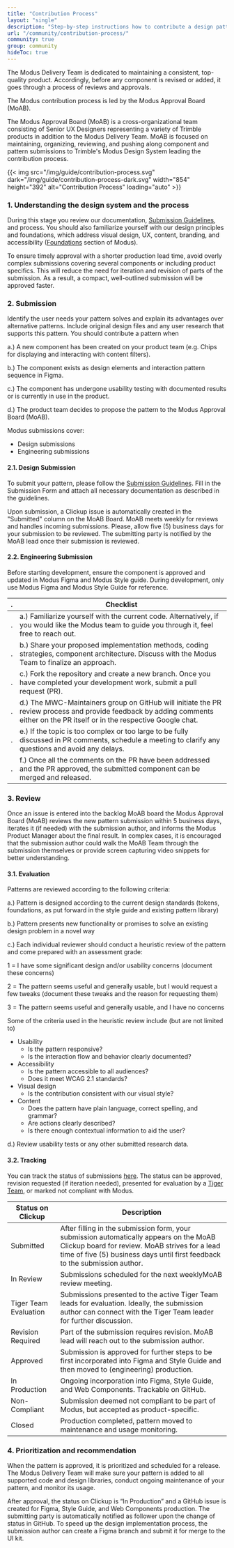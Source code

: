 ```yaml
---
title: "Contribution Process"
layout: "single"
description: "Step-by-step instructions how to contribute a design pattern to Modus."
url: "/community/contribution-process/"
community: true
group: community
hideToc: true
---
```


The Modus Delivery Team is dedicated to maintaining a consistent, top-quality product. Accordingly, before any component is revised or added, it goes through a process of reviews and approvals.

The Modus contribution process is led by the Modus Approval Board (MoAB).

The Modus Approval Board (MoAB) is a cross-organizational team consisting of Senior UX Designers representing a variety of Trimble products in addition to the Modus Delivery Team. MoAB is focused on maintaining, organizing, reviewing, and pushing along component and pattern submissions to Trimble's Modus Design System leading the contribution process.

{{< img src="/img/guide/contribution-process.svg" dark="/img/guide/contribution-process-dark.svg" width="854" height="392" alt="Contribution Process" loading="auto" >}}

### 1. Understanding the design system and the process

During this stage you review our documentation, [Submission Guidelines](/community/submission-guidelines/), and process. You should also familiarize yourself with our design principles and foundations, which address visual design, UX, content, branding, and accessibility ([Foundations](/foundations/) section of Modus).

To ensure timely approval with a shorter production lead time, avoid overly complex submissions covering several components or including product specifics. This will reduce the need for iteration and revision of parts of the submission. As a result, a compact, well-outlined submission will be approved faster.

### 2. Submission

Identify the user needs your pattern solves and explain its advantages over alternative patterns. Include original design files and any user research that supports this pattern. You should contribute a pattern when

a.) A new component has been created on your product team (e.g. Chips for displaying and interacting with content filters).

b.) The component exists as design elements and interaction pattern sequence in Figma.

c.) The component has undergone usability testing with documented results or is currently in use in the product.

d.) The product team decides to propose the pattern to the Modus Approval Board (MoAB).

Modus submissions cover:

- Design submissions
- Engineering submissions

#### 2.1. Design Submission

To submit your pattern, please follow the [Submission Guidelines](/community/submission-guidelines/). Fill in the Submission Form and attach all necessary documentation as described in the guidelines.

Upon submission, a Clickup issue is automatically created in the "Submitted" column on the MoAB Board. MoAB meets weekly for reviews and handles incoming submissions. Please, allow five (5) business days for your submission to be reviewed. The submitting party is notified by the MoAB lead once their submission is reviewed.

#### 2.2. Engineering Submission

Before starting development, ensure the component is approved and updated in Modus Figma and Modus Style guide.
During development, only use Modus Figma and Modus Style Guide for reference.

<table class="table table-bordered">
  <thead>
    <tr>
      <th>.</th>
      <th>Checklist</th>
    </tr>
  </thead>
  <tbody>
    <tr>
      <td>.</td>
      <td>
        a.) Familiarize yourself with the current code. Alternatively, if you would like the Modus team to guide you through it, feel free to reach out.
      </td>
    </tr>
    <tr>
      <td>.</td>
      <td>
        b.) Share your proposed implementation methods, coding strategies, component architecture. Discuss with the Modus Team to finalize an approach.
      </td>
    </tr>
    <tr>
      <td>.</td>
      <td>
        c.) Fork the repository and create a new branch. Once you have completed your development work, submit a pull request (PR).
      </td>
    </tr>
        <tr>
      <td>.</td>
      <td>
        d.) The MWC-Maintainers group on GitHub will initiate the PR review process and provide feedback by adding comments either on the PR itself or in the respective Google chat.
      </td>
    </tr>
        <tr>
      <td>.</td>
      <td>
        e.) If the topic is too complex or too large to be fully discussed in PR comments, schedule a meeting  to clarify any questions and avoid any delays.
      </td>
    </tr>
        <tr>
      <td>.</td>
      <td>
        f.) Once all the comments on the PR have been addressed and the PR approved, the submitted component can be merged and released.
      </td>
    </tr>
  </tbody>
</table>

### 3. Review

Once an issue is entered into the backlog MoAB board the Modus Approval Board (MoAB) reviews the new pattern submission within 5 business days, iterates it (if needed) with the submission author, and informs the Modus Product Manager about the final result. In complex cases, it is encouraged that the submission author could walk the MoAB Team through the submission themselves or provide screen capturing video snippets for better understanding.

#### 3.1. Evaluation

Patterns are reviewed according to the following criteria:

a.) Pattern is designed according to the current design standards (tokens, foundations, as put forward in the style guide and existing pattern library)

b.) Pattern presents new functionality or promises to solve an existing design problem in a novel way

c.) Each individual reviewer should conduct a heuristic review of the pattern and come prepared with an assessment grade:

1 = I have some significant design and/or usability concerns (document these concerns)

2 = The pattern seems useful and generally usable, but I would request a few tweaks (document these tweaks and the reason for requesting them)

3 = The pattern seems useful and generally usable, and I have no concerns

Some of the criteria used in the heuristic review include (but are not limited to)

- Usability
  - Is the pattern responsive?
  - Is the interaction flow and behavior clearly documented?
- Accessibility
  - Is the pattern accessible to all audiences?
  - Does it meet WCAG 2.1 standards?
- Visual design
  - Is the contribution consistent with our visual style?
- Content
  - Does the pattern have plain language, correct spelling, and grammar?
  - Are actions clearly described?
  - Is there enough contextual information to aid the user?

d.) Review usability tests or any other submitted research data.

#### 3.2. Tracking

You can track the status of submissions [here](/community/submissions-status/). The status can be approved, revision requested (if iteration needed), presented for evaluation by a [Tiger Team](/community/tiger-teams/), or marked not compliant with Modus.

<table class="table table-bordered">
  <thead>
    <tr>
      <th>Status on Clickup</th>
      <th>Description</th>
    </tr>
  </thead>
  <tbody>
    <tr>
      <td>Submitted</td>
      <td>
        After filling in the submission form, your submission automatically appears on the MoAB Clickup board for review. MoAB strives for a lead time of five (5) business days until first feedback to the submission author.
      </td>
    </tr>
    <tr>
      <td>In Review</td>
      <td>
        Submissions scheduled for the next weeklyMoAB review meeting.
      </td>
    </tr>
    <tr>
      <td>Tiger Team Evaluation</td>
      <td>
        Submissions presented to the active Tiger Team leads for evaluation. Ideally, the submission author can connect with the Tiger Team leader for further discussion.
      </td>
    </tr>
    <tr>
      <td>Revision Required</td>
      <td>
        Part of the submission requires revision. MoAB lead will reach out to the submission author.
      </td>
    </tr>
        <tr>
      <td>Approved</td>
      <td>
        Submission is approved for further steps to be first incorporated into Figma and Style Guide and then moved to (engineering) production.
      </td>
    </tr>
    <tr>
      <td>In Production</td>
      <td>
        Ongoing incorporation into Figma, Style Guide, and Web Components. Trackable on GitHub.
      </td>
    </tr>
    <tr>
      <td>Non-Compliant</td>
      <td>
        Submission deemed not compliant to be part of Modus, but accepted as product-specific.
      </td>
    </tr>
    <tr>
      <td>Closed</td>
      <td>
        Production completed, pattern moved to maintenance and usage monitoring.
      </td>
    </tr>
  </tbody>
</table>

### 4. Prioritization and recommendation

When the pattern is approved, it is prioritized and scheduled for a release. The Modus Delivery Team will make sure your pattern is added to all supported code and design libraries, conduct ongoing maintenance of your pattern, and monitor its usage.

After approval, the status on Clickup is “In Production” and a GitHub issue is created for Figma, Style Guide, and Web Components production. The submitting party is automatically notified as follower upon the change of status in GitHub. To speed up the design implementation process, the submission author can create a Figma branch and submit it for merge to the UI kit.
